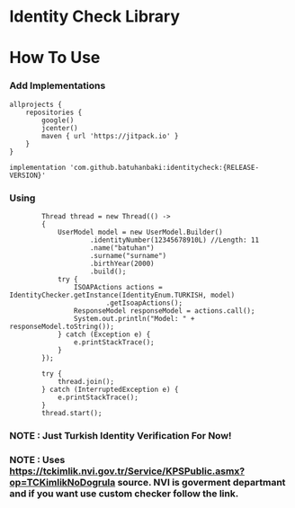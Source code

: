 # Identity Check Library



# How To Use

### Add Implementations

```
allprojects {
    repositories {
        google()
        jcenter()
        maven { url 'https://jitpack.io' }
    }
}
```

```
implementation 'com.github.batuhanbaki:identitycheck:{RELEASE-VERSION}'
```

### Using

```
        Thread thread = new Thread(() ->
        {
            UserModel model = new UserModel.Builder()
                    .identityNumber(12345678910L) //Length: 11
                    .name("batuhan")
                    .surname("surname")
                    .birthYear(2000)
                    .build();
            try {
                ISOAPActions actions = IdentityChecker.getInstance(IdentityEnum.TURKISH, model)
                        .getIsoapActions();
                ResponseModel responseModel = actions.call();
                System.out.println("Model: " + responseModel.toString());
            } catch (Exception e) {
                e.printStackTrace();
            }
        });
        
        try {
            thread.join();
        } catch (InterruptedException e) {
            e.printStackTrace();
        }
        thread.start();
```

### NOTE : Just Turkish Identity Verification For Now!
### NOTE : Uses https://tckimlik.nvi.gov.tr/Service/KPSPublic.asmx?op=TCKimlikNoDogrula source. NVI is goverment departmant and if you want use custom checker follow the link.
